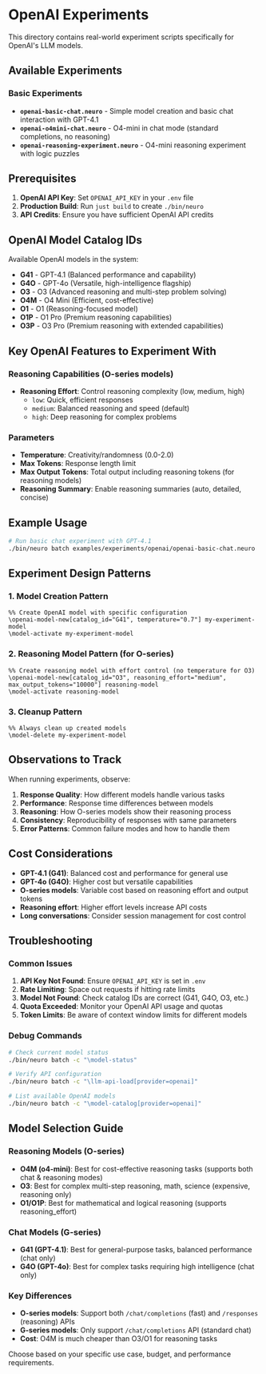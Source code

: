 # OpenAI Experiments

This directory contains real-world experiment scripts specifically for OpenAI's LLM models.

## Available Experiments

### Basic Experiments
- **`openai-basic-chat.neuro`** - Simple model creation and basic chat interaction with GPT-4.1
- **`openai-o4mini-chat.neuro`** - O4-mini in chat mode (standard completions, no reasoning)
- **`openai-reasoning-experiment.neuro`** - O4-mini reasoning experiment with logic puzzles

## Prerequisites

1. **OpenAI API Key**: Set `OPENAI_API_KEY` in your `.env` file
2. **Production Build**: Run `just build` to create `./bin/neuro`
3. **API Credits**: Ensure you have sufficient OpenAI API credits

## OpenAI Model Catalog IDs

Available OpenAI models in the system:
- **G41** - GPT-4.1 (Balanced performance and capability)
- **G4O** - GPT-4o (Versatile, high-intelligence flagship)
- **O3** - O3 (Advanced reasoning and multi-step problem solving)
- **O4M** - O4 Mini (Efficient, cost-effective)  
- **O1** - O1 (Reasoning-focused model)
- **O1P** - O1 Pro (Premium reasoning capabilities)
- **O3P** - O3 Pro (Premium reasoning with extended capabilities)

## Key OpenAI Features to Experiment With

### Reasoning Capabilities (O-series models)
- **Reasoning Effort**: Control reasoning complexity (low, medium, high)
  - `low`: Quick, efficient responses
  - `medium`: Balanced reasoning and speed (default)
  - `high`: Deep reasoning for complex problems

### Parameters
- **Temperature**: Creativity/randomness (0.0-2.0)
- **Max Tokens**: Response length limit
- **Max Output Tokens**: Total output including reasoning tokens (for reasoning models)
- **Reasoning Summary**: Enable reasoning summaries (auto, detailed, concise)

## Example Usage

```bash
# Run basic chat experiment with GPT-4.1
./bin/neuro batch examples/experiments/openai/openai-basic-chat.neuro
```

## Experiment Design Patterns

### 1. Model Creation Pattern
```neuro
%% Create OpenAI model with specific configuration
\openai-model-new[catalog_id="G41", temperature="0.7"] my-experiment-model
\model-activate my-experiment-model
```

### 2. Reasoning Model Pattern (for O-series)
```neuro
%% Create reasoning model with effort control (no temperature for O3)
\openai-model-new[catalog_id="O3", reasoning_effort="medium", max_output_tokens="10000"] reasoning-model
\model-activate reasoning-model
```

### 3. Cleanup Pattern
```neuro
%% Always clean up created models
\model-delete my-experiment-model
```

## Observations to Track

When running experiments, observe:
1. **Response Quality**: How different models handle various tasks
2. **Performance**: Response time differences between models
3. **Reasoning**: How O-series models show their reasoning process
4. **Consistency**: Reproducibility of responses with same parameters
5. **Error Patterns**: Common failure modes and how to handle them

## Cost Considerations

- **GPT-4.1 (G41)**: Balanced cost and performance for general use
- **GPT-4o (G4O)**: Higher cost but versatile capabilities
- **O-series models**: Variable cost based on reasoning effort and output tokens
- **Reasoning effort**: Higher effort levels increase API costs
- **Long conversations**: Consider session management for cost control

## Troubleshooting

### Common Issues
1. **API Key Not Found**: Ensure `OPENAI_API_KEY` is set in `.env`
2. **Rate Limiting**: Space out requests if hitting rate limits
3. **Model Not Found**: Check catalog IDs are correct (G41, G4O, O3, etc.)
4. **Quota Exceeded**: Monitor your OpenAI API usage and quotas
5. **Token Limits**: Be aware of context window limits for different models

### Debug Commands
```bash
# Check current model status
./bin/neuro batch -c "\model-status"

# Verify API configuration
./bin/neuro batch -c "\llm-api-load[provider=openai]"

# List available OpenAI models
./bin/neuro batch -c "\model-catalog[provider=openai]"
```

## Model Selection Guide

### Reasoning Models (O-series)
- **O4M (o4-mini)**: Best for cost-effective reasoning tasks (supports both chat & reasoning modes)
- **O3**: Best for complex multi-step reasoning, math, science (expensive, reasoning only)
- **O1/O1P**: Best for mathematical and logical reasoning (supports reasoning_effort)

### Chat Models (G-series) 
- **G41 (GPT-4.1)**: Best for general-purpose tasks, balanced performance (chat only)
- **G4O (GPT-4o)**: Best for complex tasks requiring high intelligence (chat only)

### Key Differences
- **O-series models**: Support both `/chat/completions` (fast) and `/responses` (reasoning) APIs
- **G-series models**: Only support `/chat/completions` API (standard chat)
- **Cost**: O4M is much cheaper than O3/O1 for reasoning tasks

Choose based on your specific use case, budget, and performance requirements.